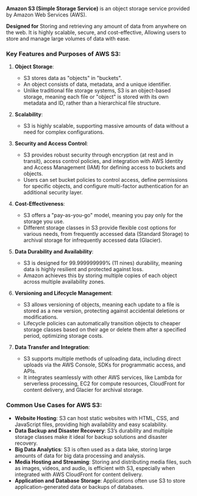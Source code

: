 **Amazon S3 (Simple Storage Service)** is an object storage service provided by Amazon Web Services (AWS).

**Designed for** 
	Storing and retrieving any amount of data from anywhere on the web. 
	It is highly scalable, secure, and cost-effective, 
	Allowing users to store and manage large volumes of data with ease.

### Key Features and Purposes of AWS S3:
1. **Object Storage**:
   - S3 stores data as "objects" in "buckets".
   - An object consists of data, metadata, and a unique identifier.
   - Unlike traditional file storage systems, S3 is an object-based storage, meaning each file or "object" is stored with its own metadata and ID, rather than a hierarchical file structure.

2. **Scalability**:
   - S3 is highly scalable, supporting massive amounts of data without a need for complex configurations.

3. **Security and Access Control**:
   - S3 provides robust security through encryption (at rest and in transit), access control policies, and integration with AWS Identity and Access Management (IAM) for defining access to buckets and objects.
   - Users can set bucket policies to control access, define permissions for specific objects, and configure multi-factor authentication for an additional security layer.

4. **Cost-Effectiveness**:
   - S3 offers a "pay-as-you-go" model, meaning you pay only for the storage you use.
   - Different storage classes in S3 provide flexible cost options for various needs, from frequently accessed data (Standard Storage) to archival storage for infrequently accessed data (Glacier).

5. **Data Durability and Availability**:
   - S3 is designed for 99.999999999% (11 nines) durability, meaning data is highly resilient and protected against loss.
   - Amazon achieves this by storing multiple copies of each object across multiple availability zones.

6. **Versioning and Lifecycle Management**:
   - S3 allows versioning of objects, meaning each update to a file is stored as a new version, protecting against accidental deletions or modifications.
   - Lifecycle policies can automatically transition objects to cheaper storage classes based on their age or delete them after a specified period, optimizing storage costs.

7. **Data Transfer and Integration**:
   - S3 supports multiple methods of uploading data, including direct uploads via the AWS Console, SDKs for programmatic access, and APIs.
   - It integrates seamlessly with other AWS services, like Lambda for serverless processing, EC2 for compute resources, CloudFront for content delivery, and Glacier for archival storage.

### Common Use Cases for AWS S3:

- **Website Hosting**: S3 can host static websites with HTML, CSS, and JavaScript files, providing high availability and easy scalability.
- **Data Backup and Disaster Recovery**: S3’s durability and multiple storage classes make it ideal for backup solutions and disaster recovery.
- **Big Data Analytics**: S3 is often used as a data lake, storing large amounts of data for big data processing and analysis.
- **Media Hosting and Streaming**: Storing and distributing media files, such as images, videos, and audio, is efficient with S3, especially when integrated with AWS CloudFront for content delivery.
- **Application and Database Storage**: Applications often use S3 to store application-generated data or backups of databases.